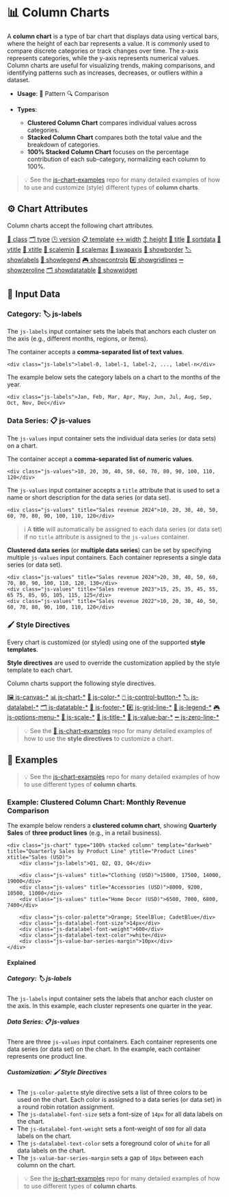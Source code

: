 # 📊 Column Charts

A **column chart** is a type of bar chart that displays data using vertical bars, where the height of each bar represents a value. It is commonly used to compare discrete categories or track changes over time. The x-axis represents categories, while the y-axis represents numerical values. Column charts are useful for visualizing trends, making comparisons, and identifying patterns such as increases, decreases, or outliers within a dataset.

 - **Usage**: 🧵 Pattern 🔍 Comparison

 - **Types**:
   - **Clustered Column Chart** compares individual values across categories.
   - **Stacked Column Chart** compares both the total value and the breakdown of categories.
   - **100% Stacked Column Chart** focuses on the percentage contribution of each sub-category, normalizing each column to 100%.

> 💡 See the [js-chart-examples](https://github.com/wrathtafarian/js-chart-examples/charts/column%20charts.md) repo for many detailed examples of how to use and customize (style) different types of **column charts**.

## ⚙️ Chart Attributes

Column charts accept the following chart attributes.

[🧱 class](../Chart%20Attributes.md#-class)
[🗂️ type](../Chart%20Attributes.md#-type)
[🕒 version](../Chart%20Attributes.md#-version)
[📋 template](../Chart%20Attributes.md#-template)
[↔️ width](../Chart%20Attributes.md#-weidth)
[↕️ height](../Chart%20Attributes.md#-height)
[📄 title](../Chart%20Attributes.md#-title)
[🔽 sortdata](../Chart%20Attributes.md#-sortdata)
[📄 ytitle](../Chart%20Attributes.md#-ytitle)
[📄 xtitle](../Chart%20Attributes.md#-xtitle)
[📏 scalemin](../Chart%20Attributes.md#-scalemin)
[📏 scalemax](../Chart%20Attributes.md#-scalemax)
[🔄 swapaxis](../Chart%20Attributes.md#-swapaxis)
[🔲 showborder](../Chart%20Attributes.md#-showborder)
[🏷️ showlabels](../Chart%20Attributes.md#-showlabels)
[📘 showlegend](../Chart%20Attributes.md#-showlegend)
[🎮 showcontrols](../Chart%20Attributes.md#-showcontrols)
[#️⃣ showgridlines](../Chart%20Attributes.md#-showgridlines)
[➖ showzeroline](../Chart%20Attributes.md#-showzeroline)
[🗂️ showdatatable](../Chart%20Attributes.md#-showdatatable)
[📲 showwidget](../Chart%20Attributes.md#-showwidget)

## 🧱 Input Data

### Category: 🏷️ js-labels

The `js-labels` input container sets the labels that anchors each cluster on the axis (e.g., different months, regions, or items).

The container accepts a **comma-separated list of text values**.

```
<div class="js-labels">label-0, label-1, label-2, ..., label-n</div>
```

The example below sets the category labels on a chart to the months of the year.

```
<div class="js-labels">Jan, Feb, Mar, Apr, May, Jun, Jul, Aug, Sep, Oct, Nov, Dec</div>
```

### Data Series: 📋 js-values

The `js-values` input container sets the individual data series (or data sets) on a chart.

The container accept a **comma-separated list of numeric values**.

```
<div class="js-values">10, 20, 30, 40, 50, 60, 70, 80, 90, 100, 110, 120</div>
```

The `js-values` input container accepts a `title` attribute that is used to set a name or short description for the data series (or data set).

```
<div class="js-values" title="Sales revenue 2024">10, 20, 30, 40, 50, 60, 70, 80, 90, 100, 110, 120</div>
```

> ℹ️ A **title** will automatically be assigned to each data series (or data set) if no `title` attribute is assigned to the `js-values` container.

**Clustered data series** (or **multiple data series**) can be set by specifying multiple `js-values` input containers. Each container represents a single data series (or data set).

```
<div class="js-values" title="Sales revenue 2024">20, 30, 40, 50, 60, 70, 80, 90, 100, 110, 120, 130</div>
<div class="js-values" title="Sales revenue 2023">15, 25, 35, 45, 55, 65 75, 85, 95, 105, 115, 125</div>
<div class="js-values" title="Sales revenue 2022">10, 20, 30, 40, 50, 60, 70, 80, 90, 100, 110, 120</div>
```

### 🖌️ Style Directives

Every chart is customized (or styled) using one of the supported **style templates**.

**Style directives** are used to override the customization applied by the style template to each chart.

Column charts support the following style directives.

[🖼️ js-canvas-*](../directives/Style%20Directive%20Canvas.md)
[📊 js-chart-*](../directives/Style%20Directive%20Canvas.md)
[🎨 js-color-*](../directives/Style%20Directive%20Color.md)
[🖱️ js-control-button-*](../directives/Style%20Directive%20Control%20Button.md)
[🏷️ js-datalabel-*](../directives/Style%20Directive%20Data%20Label.md)
[🗂️ js-datatable-*](../directives/Style%20Directive%20Data%20Table.md)
[🦶 js-footer-*](../directives/Style%20Directive%20Footer.md)
#[️⃣ js-grid-line-*](../directives/Style%20Directive%20Grid%20Line.md)
[📘 js-legend-*](../directives/Style%20Directive%20Legend.md)
[🎮 js-options-menu-*](../directives/Style%20Directive%20Options%20Menu.md)
[📏 js-scale-*](../directives/Style%20Directive%20Scale.md)
[📄 js-title-*](../directives/Style%20Directive%20Title.md)
[🧱 js-value-bar-*](../directives/Style%20Directive%20Value%20Bar.md)
[➖ js-zero-line-*](../directives/Style%20Directive%20Zero%20Line.md)

> 💡 See the [👀 js-chart-examples](https://github.com/wrathtafarian/js-chart-examples) repo for many detailed examples of how to use the **style directives** to customize a chart.

## 👀 Examples

> 💡 See the [js-chart-examples](https://github.com/wrathtafarian/js-chart-examples/charts/column%20charts.md) repo for many detailed examples of how to use different types of **column charts**.

### Example: Clustered Column Chart: Monthly Revenue Comparison

The example below renders a **clustered column chart**, showing **Quarterly Sales** of **three product lines** (e.g., in a retail business).

```
<div class="js-chart" type="100% stacked column" template="darkweb" title="Quarterly Sales by Product Line" ytitle="Product Lines" xtitle="Sales (USD)">
	<div class="js-labels">Q1, Q2, Q3, Q4</div>

	<div class="js-values" title="Clothing (USD)">15000, 17500, 14000, 19000</div>
	<div class="js-values" title="Accessories (USD)">8000, 9200, 10500, 11000</div>
	<div class="js-values" title="Home Decor (USD)">6500, 7000, 6800, 7400</div>

	<div class="js-color-palette">Orange; SteelBlue; CadetBlue</div>
	<div class="js-datalabel-font-size">14px</div>
	<div class="js-datalabel-font-weight">600</div>
	<div class="js-datalabel-text-color">white</div>
	<div class="js-value-bar-series-margin">10px</div>
</div>
```

#### Explained

##### Category: 🏷️ js-labels

The `js-labels` input container sets the labels that anchor each cluster on the axis. In this example, each cluster represents one quarter in the year.

##### Data Series: 📋 js-values

There are three `js-values` input containers. Each container represents one data series (or data set) on the chart. In the example, each container represents one product line.

##### Customization: 🖌️ Style Directives

 - The `js-color-palette` style directive sets a list of three colors to be used on the chart. Each color is assigned to a data series (or data set) in a round robin rotation assignment.
 - The `js-datalabel-font-size` sets a font-size of `14px` for all data labels on the chart.
 - The `js-datalabel-font-weight` sets a font-weight of `600` for all data labels on the chart.
 - The `js-datalabel-text-color` sets a foreground color of `white` for all data labels on the chart.
 - The `js-value-bar-series-margin` sets a gap of `10px` between each column on the chart.

> 💡 See the [js-chart-examples](https://github.com/wrathtafarian/js-chart-examples/charts/column%20charts.md) repo for many detailed examples of how to use different types of **column charts**.
